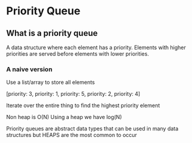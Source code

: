 # Priority Queue

## What is a priority queue

A data structure where each element has a priority. Elements with higher priorities are served before elements with lower priorities.

### A naive version

Use a list/array to store all elements

[priority: 3, priority: 1, priority: 5, priority: 2, priority: 4]

Iterate over the entire thing to find the highest priority element

Non heap is O(N)
Using a heap we have log(N)

Priority queues are abstract data types that can be used in many data structures but HEAPS are the most common to occur
